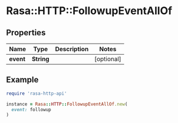 # Rasa::HTTP::FollowupEventAllOf

## Properties

| Name | Type | Description | Notes |
| ---- | ---- | ----------- | ----- |
| **event** | **String** |  | [optional] |

## Example

```ruby
require 'rasa-http-api'

instance = Rasa::HTTP::FollowupEventAllOf.new(
  event: followup
)
```

